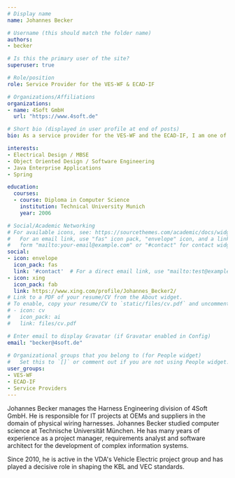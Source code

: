 ```yaml
---
# Display name
name: Johannes Becker

# Username (this should match the folder name)
authors:
- becker

# Is this the primary user of the site?
superuser: true

# Role/position
role: Service Provider for the VES-WF & ECAD-IF

# Organizations/Affiliations
organizations:
- name: 4Soft GmbH
  url: "https://www.4soft.de"

# Short bio (displayed in user profile at end of posts)
bio: As a service provider for the VES-WF and the ECAD-IF, I am one of the authors of the VEC and the KBL.

interests:
- Electrical Design / MBSE
- Object Oriented Design / Software Engineering
- Java Enterprise Applications
- Spring

education:
  courses:
  - course: Diploma in Computer Science
    institution: Technical University Munich
    year: 2006

# Social/Academic Networking
# For available icons, see: https://sourcethemes.com/academic/docs/widgets/#icons
#   For an email link, use "fas" icon pack, "envelope" icon, and a link in the
#   form "mailto:your-email@example.com" or "#contact" for contact widget.
social:
- icon: envelope
  icon_pack: fas
  link: '#contact'  # For a direct email link, use "mailto:test@example.org".
- icon: xing
  icon_pack: fab
  link: https://www.xing.com/profile/Johannes_Becker2/
# Link to a PDF of your resume/CV from the About widget.
# To enable, copy your resume/CV to `static/files/cv.pdf` and uncomment the lines below.  
# - icon: cv
#   icon_pack: ai
#   link: files/cv.pdf

# Enter email to display Gravatar (if Gravatar enabled in Config)
email: "becker@4soft.de"
  
# Organizational groups that you belong to (for People widget)
#   Set this to `[]` or comment out if you are not using People widget.  
user_groups:
- VES-WF
- ECAD-IF
- Service Providers
---
```

Johannes Becker manages the Harness Engineering division of 4Soft GmbH. 
He is responsible for IT projects at OEMs and suppliers in the domain of physical wiring harnesses. 
Johannes Becker studied computer science at Technische Universität München. 
He has many years of experience as a project manager, requirements analyst and software 
architect for the development of complex information systems. 

Since 2010, he is active in the VDA's Vehicle Electric project group and has played 
a decisive role in shaping the KBL and VEC standards.